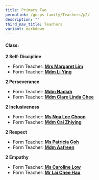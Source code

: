 ```yaml
---
title: Primary Two
permalink: /gesps-family/Teachers/p2/
description: ""
third_nav_title: Teachers
variant: markdown
---
```

#### Class:

**2 Self-Discipline**
*   Form Teacher: **[Mrs Margaret Lim](mailto:low_hong_mei_margaret@schools.gov.sg)**
*   Form Teacher: **[Mdm Li Ying](mailto:li_ying@schools.gov.sg)**
  
**2 Perseverance**
*   Form Teacher: **[Mdm Nadiah](mailto:nadiah_sheik_allahuddin@schools.gov.sg)**
*   Form Teacher: **[Mdm Clare Linda Chee](mailto:chee_lin_gia@schools.gov.sg)**

**2 Inclusiveness**
*   Form Teacher: **[Ms Nga Lee Choon](mailto:nga_lee_choon@schools.gov.sg)**
*   Form Teacher: **[Mdm Cai Zhiying](mailto:cai_zhiying@schools.gov.sg)**

**2 Respect**  
*   Form Teacher: **[Ms Patricia Goh](mailto:goh_ley_hoon_patricia@schools.gov.sg)**
*   Form Teacher: **[Mdm Aafreen](mailto:a_aafreen_fathima@schools.gov.sg)**  

**2 Empathy**
*   Form Teacher: **[Ms Caroline Low](mailto:low_kwee_choo_caroline@schools.gov.sg)**
*   Form Teacher: **[Mr Lai Chee Hau](mailto:lai_chee_hau@schools.gov.sg)**